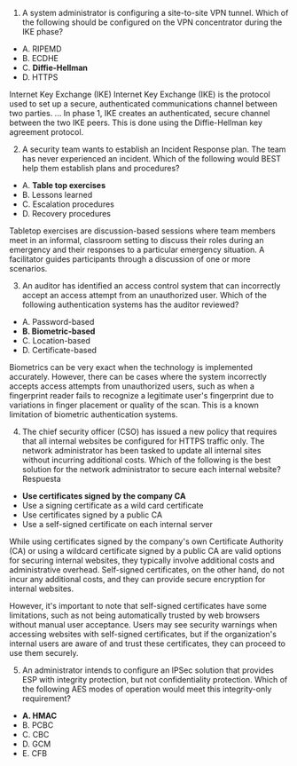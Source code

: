 1. A system administrator is configuring a site-to-site VPN tunnel. Which of the following should be configured on the VPN concentrator during the IKE phase?
* A. RIPEMD
* B. ECDHE
* C. **Diffie-Hellman**
* D. HTTPS

Internet Key Exchange (IKE) Internet Key Exchange (IKE) is the protocol used to set up a secure, authenticated communications channel between two parties. ... In phase 1, IKE creates an authenticated, secure channel between the two IKE peers. This is done using the Diffie-Hellman key agreement protocol.

2. A security team wants to establish an Incident Response plan. The team has never experienced an incident.
Which of the following would BEST help them establish plans and procedures?
* A. **Table top exercises**
* B. Lessons learned
* C. Escalation procedures
* D. Recovery procedures

Tabletop exercises are discussion-based sessions where team members meet in an informal, classroom setting to discuss their roles during an emergency and their responses to a particular emergency situation. A facilitator guides participants through a discussion of one or more scenarios.


3. An auditor has identified an access control system that can incorrectly accept an access attempt from an unauthorized user. Which of the following authentication systems has the auditor reviewed?

* A. Password-based
* **B. Biometric-based**
* C. Location-based
* D. Certificate-based

Biometrics can be very exact when the technology is implemented accurately. However, there can be cases where the system incorrectly accepts access attempts from unauthorized users, such as when a fingerprint reader fails to recognize a legitimate user's fingerprint due to variations in finger placement or quality of the scan. This is a known limitation of biometric authentication systems.

4. The chief security officer (CSO) has issued a new policy that requires that all internal websites be configured for HTTPS traffic only. The network administrator has been tasked to update all internal sites without incurring additional costs. Which of the following is the best solution for the network administrator to secure each internal website?
Respuesta
* **Use certificates signed by the company CA**
* Use a signing certificate as a wild card certificate
* Use certificates signed by a public CA
* Use a self-signed certificate on each internal server

While using certificates signed by the company's own Certificate Authority (CA) or using a wildcard certificate signed by a public CA are valid options for securing internal websites, they typically involve additional costs and administrative overhead. Self-signed certificates, on the other hand, do not incur any additional costs, and they can provide secure encryption for internal websites.

However, it's important to note that self-signed certificates have some limitations, such as not being automatically trusted by web browsers without manual user acceptance. Users may see security warnings when accessing websites with self-signed certificates, but if the organization's internal users are aware of and trust these certificates, they can proceed to use them securely.

5. An administrator intends to configure an IPSec solution that provides ESP with integrity protection, but not confidentiality protection.
Which of the following AES modes of operation would meet this integrity-only requirement?
* **A. HMAC**
* B. PCBC
* C. CBC
* D. GCM
* E. CFB


